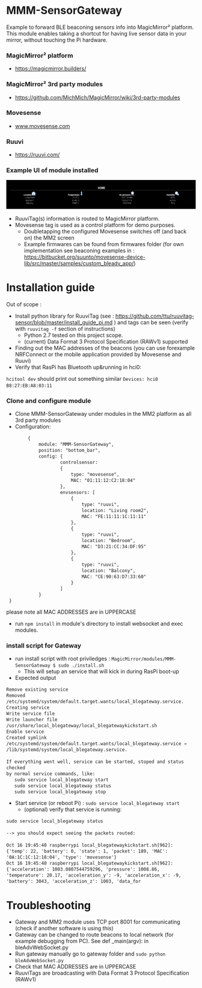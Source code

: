 # MMM-SensorGateway
Example to forward BLE beaconing sensors info into MagicMirror² platform.
This module enables taking a shortcut for having live sensor data in your mirror, without touching the Pi hardware.

### MagicMirror² platform
* https://magicmirror.builders/

### MagicMirror² 3rd party modules
* https://github.com/MichMich/MagicMirror/wiki/3rd-party-modules

### Movesense
* www.movesense.com

### Ruuvi
* https://ruuvi.com/

### Example UI of module installed

![Example UI](/documentation/exampleui.png)

* RuuviTag(s) information is routed to MagicMirror platform.
* Movesense tag is used as a control platform for demo purposes.
  * Doubletapping the configured Movesense switches off (and back on) the MM2 screen
  * Example firmwares can be found from firmwares folder (for own implementation see beaconing examples in : https://bitbucket.org/suunto/movesense-device-lib/src/master/samples/custom_bleadv_app/) 
  

# Installation guide

Out of scope :
* Install python library for RuuviTag (see : https://github.com/ttu/ruuvitag-sensor/blob/master/install_guide_pi.md ) and tags can be seen (verify with `ruuvitag -f` section of instructions)
  * Python 2.7 tested on this project scope.
  * (current) Data Format 3 Protocol Specification (RAWv1) supported
* Finding out the MAC addresses of the beacons (you can use forexample NRFConnect or the mobile application provided by Movesense and Ruuvi)
* Verify that RasPi has Bluetooth up&running in hci0:

`hcitool dev` should print out something similar `Devices: hci0    B8:27:EB:A8:03:11`

### Clone and configure module 
* Clone MMM-SensorGateway under modules in the MM2 platform as all 3rd party modules
* Configuration:

```
		{
			module: "MMM-SensorGateway",
			position: "bottom_bar",
			config: {
					controlsensor:
					{
						type: "movesense",
						MAC: "01:11:12:C2:18:04"
					},
					envsensors: [
						{
							type: "ruuvi",
							location: "Living room2",
							MAC: "FE:11:11:1C:11:11"
						},
						{
							type: "ruuvi",
							location: "Bedroom",
							MAC: "D3:21:CC:34:DF:95"
						},
						{
							type: "ruuvi",
							location: "Balcony",
							MAC: "CE:90:63:D7:33:60"
						}
					]
			}
 }
```
please note all MAC ADDRESSES are in UPPERCASE
* run `npm install` in module's directory to install websocket and exec modules.

### install script for Gateway
* run install script with root priviledges : `MagicMirror/modules/MMM-SensorGateway $ sudo ./install.sh`
  * This will setup an service that will kick in during RasPi boot-up
* Expected output

```
Remove existing service
Removed /etc/systemd/system/default.target.wants/local_blegateway.service.
Creating service
Write service file
Write launcher file /usr/share/local_blegateway/local_blegatewaykickstart.sh
Enable service
Created symlink /etc/systemd/system/default.target.wants/local_blegateway.service → /lib/systemd/system/local_blegateway.service.

If everything went well, service can be started, stoped and status checked
by normal service commands, like:
   sudo service local_blegateway start
   sudo service local_blegateway status
   sudo service local_blegateway stop
```

* Start service (or reboot Pi) : `sudo service local_blegateway start`
  * (optional) verify that service is running:

```
sudo service local_blegateway status

--> you should expect seeing the packets routed:

Oct 16 19:45:40 raspberrypi local_blegatewaykickstart.sh[962]: {'temp': 22, 'battery': 0, 'state': 1, 'packet': 189, 'MAC': '0A:1C:1C:12:18:04', 'type': 'movesense'}
Oct 16 19:45:40 raspberrypi local_blegatewaykickstart.sh[962]: {'acceleration': 1003.0807544759296, 'pressure': 1008.86, 'temperature': 20.17, 'acceleration_y': -9, 'acceleration_x': -9, 'battery': 3043, 'acceleration_z': 1003, 'data_for
```

# Troubleshooting

* Gateway and MM2 module uses TCP port 8001 for communicating (check if another software is using this)
* Gateway can be changed to route beacons to local network (for example debugging from PC). See def _main(argv): in bleAdvWebSocket.py
* Run gateway manually go to gateway folder and `sudo python bleAdvWebSocket.py`
* Check that MAC ADDRESSES are in UPPERCASE
* RuuviTags are broadcasting with Data Format 3 Protocol Specification (RAWv1)
